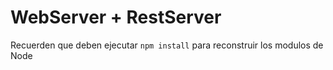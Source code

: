 # WebServer + RestServer

Recuerden que deben ejecutar 
```npm install```
para reconstruir los modulos de Node
